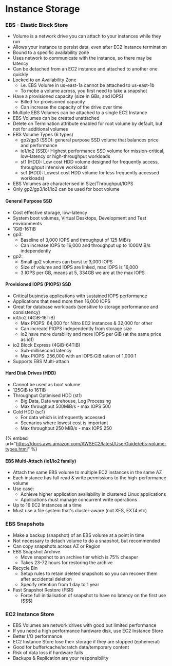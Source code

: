 # Instance Storage

### EBS - Elastic Block Store

* Volume is a network drive you can attach to your instances while they run
* Allows your instance to persist data, even after EC2 Instance termination
* Bound to a specific availability zone
* Uses network to communicate with the instance, so there may be latency
* Can be detached from an EC2 instance and attached to another one quickly
* Locked to an Availability Zone
  * i.e. EBS Volume in us-east-1a cannot be attached to us-east-1b
  * To mobe a volume across, you first need to take a snapshot
* Have a provisioned capacity (size in GBs, and IOPS)
  * Billed for provisioned capacity
  * Can increase the capacity of the drive over time
* Multiple EBS Volumes can be attached to a single EC2 Instance
* EBS Volumes can be created unattached
* Delete on Termination attribute enabled for root volume by default, but not for additional volumes
* EBS Volume Types (6 types)
  * gp2/gp3 (SSD): general purpose SSD volume that balances price and performance
  * io1/io2 (SSD): Highest performance SSD volume for mission-critical, low-latency or high-throughput workloads
  * st1 (HDD): Low cost HDD volume designed for frequently access, throughput intensive workloads
  * sc1 (HDD): Lowest cost HDD volume for less frequently accessed workloads)
* EBS Volumes are characterised in Size/Throughput/IOPS
* Only gp2/gp3/io1/io2 can be used for boot volume

#### General Purpose SSD

* Cost effective storage, low-latency
* System boot volumes, Virtual Desktops, Development and Test environments
* 1GiB-16TiB
* gp3:
  * Baseline of 3,000 IOPS and throughput of 125 MiB/s
  * Can increase IOPS to 16,000 and throughput up to 1000MiB/s independently
* gp2:
  * Small gp2 volumes can burst to 3,000 IOPS
  * Size of volume and IOPS are linked, max IOPS is 16,000
  * 3 IOPS per GB, means at 5, 334GB we are at the max IOPS

#### Provisioned IOPS (PIOPS) SSD

* Critical business applications with sustained IOPS performance
* Applications that need more then 16,000 IOPS
* Great for database workloads (sensitive to storage performance and consistency)
* io1/io2 (4GiB-16TiB)
  * Max PIOPS: 64,000 for Nitro EC2 instances & 32,000 for other
  * Can increate PIOPS independently from storage size
  * io2 have more durability and more IOPS per GiB (at the same price as io1)
* io2 Block Express (4GiB-64TiB)
  * Sub-millisecond latency
  * Max PIOPS: 256,000 with an IOPS:GiB ration of 1,000:1
* Supports EBS Multi-attach

#### Hard Disk Drives (HDD)

* Cannot be used as boot volume
* 125GiB to 16TiB
* Throughput Optimised HDD (st1)
  * Big Data, Data warehouse, Log Processing
  * Max throughput 500MiB/s - max IOPS 500
* Cold HDD (sc1)
  * For data which is infrequently accessed
  * Scenarios where lowest cost is important
  * Max throughput 250 MiB/s - max IOPS 250

{% embed url="https://docs.aws.amazon.com/AWSEC2/latest/UserGuide/ebs-volume-types.html" %}

#### EBS Multi-Attach (io1/io2 family)

* Attach the same EBS volume to multiple EC2 instances in the same AZ
* Each instance has full read & write permissions to the high-performance volume
* Use case:
  * Achieve higher application availability in clustered Linux applications
  * Applications must manage concurrent write operations
* Up to 16 EC2 Instances at a time
* Must use a file system that's cluster-aware (not XFS, EXT4 etc)

### EBS Snapshots

* Make a backup (snapshot) of an EBS volume at a point in time
* Not necessary to detach volume to do a snapshot, but recommended
* Can copy snapshots across AZ or Region
* EBS Snapshot Archive
  * Move snapshot to an archive tier which is 75% cheaper
  * Takes 23-72 hours for restoring the archive
* Recycle Bin
  * Setup rules to retain deleted snapshots so you can recover them after accidental deletion
  * Specify retention from 1 day to 1 year
* Fast Snapshot Restore (FSR)
  * Force full initialisation of snapshot to have no latency on the first use (\$$$)

### EC2 Instance Store

* EBS Volumes are network drives with good but limited performance
* If you need a high performance hardware disk, use EC2 Instance Store
* Better I/O performance
* EC2 Instance Store lose their storage if they are stopped (ephemeral)
* Good for buffer/cache/scratch data/temporary content
* Risk of data loss if hardware fails
* Backups & Replication are your responsibility
